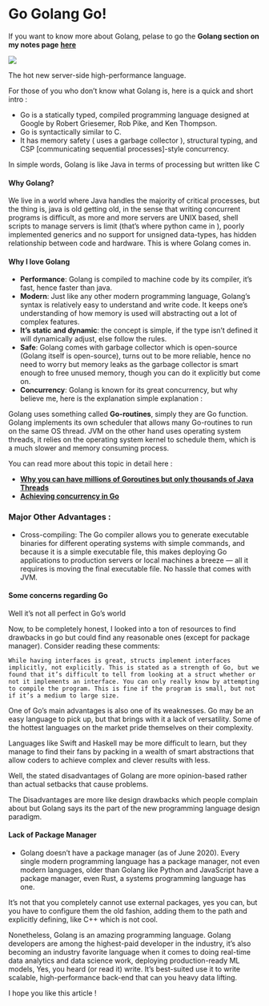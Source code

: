
# Go Golang Go!

If you want to know more about Golang, pelase to go the **Golang section on my notes page** [**here**](https://dev117uday.gitbook.io/notes-md/)

<img src="../assets/golang.jpeg" class="center"> 


The hot new server-side high-performance language.

For those of you who don’t know what Golang is, here is a quick and short intro :

* Go is a statically typed, compiled programming language designed at Google by Robert Griesemer, Rob Pike, and Ken Thompson.
* Go is syntactically similar to C.
* It has memory safety ( uses a garbage collector ), structural typing, and CSP [communicating sequential processes]-style concurrency.

In simple words, Golang is like Java in terms of processing but written like C

#### Why Golang?

We live in a world where Java handles the majority of critical processes, but the thing is, java is old getting old, in the sense that writing concurrent programs is difficult, as more and more servers are UNIX based, shell scripts to manage servers is limit (that’s where python came in ), poorly implemented generics and no support for unsigned data-types, has hidden relationship between code and hardware. This is where Golang comes in.

#### Why I love Golang

* **Performance**: Golang is compiled to machine code by its compiler, it’s fast, hence faster than java.
* **Modern**: Just like any other modern programming language, Golang’s syntax is relatively easy to understand and write code. It keeps one’s understanding of how memory is used will abstracting out a lot of complex features.
* **It’s static and dynamic**: the concept is simple, if the type isn’t defined it will dynamically adjust, else follow the rules.
* **Safe**: Golang comes with garbage collector which is open-source \(Golang itself is open-source\), turns out to be more reliable, hence no need to worry but memory leaks as the garbage collector is smart enough to free unused memory, though you can do it explicitly but come on.
* **Concurrency**: Golang is known for its great concurrency, but why believe me, here is the explanation simple explanation :

Golang uses something called **Go-routines**, simply they are Go function. Golang implements its own scheduler that allows many Go-routines to run on the same OS thread. JVM on the other hand uses operating system threads, it relies on the operating system kernel to schedule them, which is a much slower and memory consuming process.

You can read more about this topic in detail here :

* [**Why you can have millions of Goroutines but only thousands of Java Threads**](https://rcoh.me/posts/why-you-can-have-a-million-go-routines-but-only-1000-java-threads/)
* [**Achieving concurrency in Go**](https://medium.com/rungo/achieving-concurrency-in-go-3f84cbf870ca)

### Major Other Advantages :

* Cross-compiling: The Go compiler allows you to generate executable binaries for different operating systems with simple commands, and because it is a simple executable file, this makes deploying Go applications to production servers or local machines a breeze — all it requires is moving the final executable file. No hassle that comes with JVM.

#### Some concerns regarding Go

Well it’s not all perfect in Go’s world

Now, to be completely honest, I looked into a ton of resources to find drawbacks in go but could find any reasonable ones \(except for package manager\). Consider reading these comments:

    While having interfaces is great, structs implement interfaces implicitly, not explicitly. This is stated as a strength of Go, but we found that it’s difficult to tell from looking at a struct whether or not it implements an interface. You can only really know by attempting to compile the program. This is fine if the program is small, but not if it’s a medium to large size.

One of Go’s main advantages is also one of its weaknesses. Go may be an easy language to pick up, but that brings with it a lack of versatility. Some of the hottest languages on the market pride themselves on their complexity.

Languages like Swift and Haskell may be more difficult to learn, but they manage to find their fans by packing in a wealth of smart abstractions that allow coders to achieve complex and clever results with less.

Well, the stated disadvantages of Golang are more opinion-based rather than actual setbacks that cause problems.

The Disadvantages are more like design drawbacks which people complain about but Golang says its the part of the new programming language design paradigm.

#### Lack of Package Manager

* Golang doesn’t have a package manager \(as of June 2020\). Every single modern programming language has a package manager, not even modern languages, older than Golang like Python and JavaScript have a package manager, even Rust, a systems programming language has one. 

It’s not that you completely cannot use external packages, yes you can, but you have to configure them the old fashion, adding them to the path and explicitly defining, like C++ which is not cool.

Nonetheless, Golang is an amazing programming language. Golang developers are among the highest-paid developer in the industry, it’s also becoming an industry favorite language when it comes to doing real-time data analytics and data science work, deploying production-ready ML models, Yes, you heard \(or read it\) write. It’s best-suited use it to write scalable, high-performance back-end that can you heavy data lifting.

I hope you like this article !